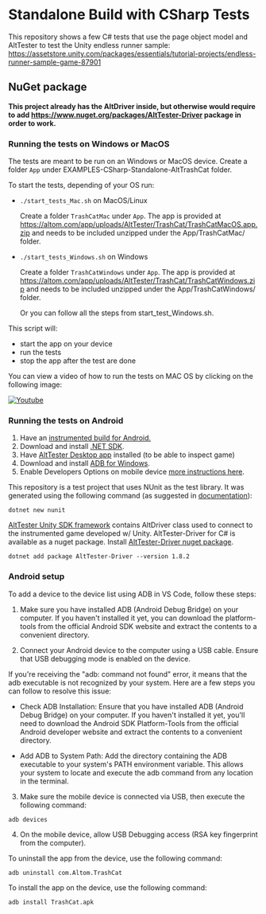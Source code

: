 # Standalone Build with CSharp Tests

This repository shows a few C# tests that use the page object model and AltTester to test the Unity endless runner sample:
https://assetstore.unity.com/packages/essentials/tutorial-projects/endless-runner-sample-game-87901

## NuGet package

**This project already has the AltDriver inside, but otherwise would require to add https://www.nuget.org/packages/AltTester-Driver package in order to work.**

### Running the tests on Windows or MacOS
The tests are meant to be run on an Windows or MacOS device.
Create a folder `App` under EXAMPLES-CSharp-Standalone-AltTrashCat folder.

To start the tests, depending of your OS run:

- `./start_tests_Mac.sh` on MacOS/Linux

    Create a folder `TrashCatMac` under `App`.
    The app is provided at https://altom.com/app/uploads/AltTester/TrashCat/TrashCatMacOS.app.zip and needs to be included unzipped under the App/TrashCatMac/ folder.

- `./start_tests_Windows.sh` on Windows

    Create a folder `TrashCatWindows` under `App`.
    The app is provided at https://altom.com/app/uploads/AltTester/TrashCat/TrashCatWindows.zip and needs to be included unzipped under the App/TrashCatWindows/ folder.
    
    Or you can follow all the steps from start_test_Windows.sh.
    
This script will:

- start the app on your device
- run the tests
- stop the app after the test are done

You can view a video of how to run the tests on MAC OS by clicking on the following image: 

[![Youtube](http://img.youtube.com/vi/tr3_8YawBck/0.jpg)](https://www.youtube.com/embed/tr3_8YawBck "Youtube")

### Running the tests on Android

1. Have an [instrumented build for Android.](https://alttester.com/docs/sdk/pages/get-started.html#instrument-your-game-with-alttester-unity-sdk)
2. Download and install [.NET SDK](https://dotnet.microsoft.com/en-us/download).
3. Have [AltTester Desktop app](https://alttester.com/alttester/) installed (to be able to inspect game)
4. Download and install [ADB for Windows](https://dl.google.com/android/repository/platform-tools-latest-windows.zip).
5. Enable Developers Options on mobile device [more instructions here](https://www.xda-developers.com/install-adb-windows-macos-linux/).

This repository is a test project that uses NUnit as the test library. It was generated using the following command (as suggested in [documentation](https://learn.microsoft.com/en-us/dotnet/core/testing/unit-testing-with-nunit#creating-the-test-project)):
```
dotnet new nunit
```
[AltTester Unity SDK framework](https://alttester.com/docs/sdk/) contains AltDriver class used to connect to the instrumented game developed w/ Unity. AltTester-Driver for C# is available as a nuget package. Install [AltTester-Driver nuget package](https://www.nuget.org/packages/AltTester-Driver#versions-body-tab).
```
dotnet add package AltTester-Driver --version 1.8.2
```

### Android setup

To add a device to the device list using ADB in VS Code, follow these steps:

1. Make sure you have installed ADB (Android Debug Bridge) on your computer. If you haven't installed it yet, you can download the platform-tools from the official Android SDK website and extract the contents to a convenient directory.

2. Connect your Android device to the computer using a USB cable. Ensure that USB debugging mode is enabled on the device.

If you're receiving the "adb: command not found" error, it means that the adb executable is not recognized by your system. Here are a few steps you can follow to resolve this issue:

- Check ADB Installation: Ensure that you have installed ADB (Android Debug Bridge) on your computer. If you haven't installed it yet, you'll need to download the Android SDK Platform-Tools from the official Android developer website and extract the contents to a convenient directory.

- Add ADB to System Path: Add the directory containing the ADB executable to your system's PATH environment variable. This allows your system to locate and execute the adb command from any location in the terminal.

3.  Make sure the mobile device is connected via USB, then execute the following command:
```
adb devices
```

4. On the mobile device, allow USB Debugging access (RSA key fingerprint from the computer).

To uninstall the app from the device, use the following command:
```
adb uninstall com.Altom.TrashCat
```

To install the app on the device, use the following command:
```
adb install TrashCat.apk
```

